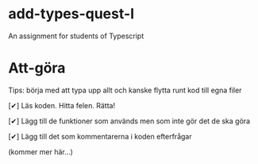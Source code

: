 # add-types-quest-I

An assignment for students of Typescript

# Att-göra
Tips: börja med att typa upp allt och kanske flytta runt kod till egna filer

[✔] Läs koden. Hitta felen. Rätta!

[✔] Lägg till de funktioner som används men som inte gör det de ska göra

[✔] Lägg till det som kommentarerna i koden efterfrågar

(kommer mer här...)
